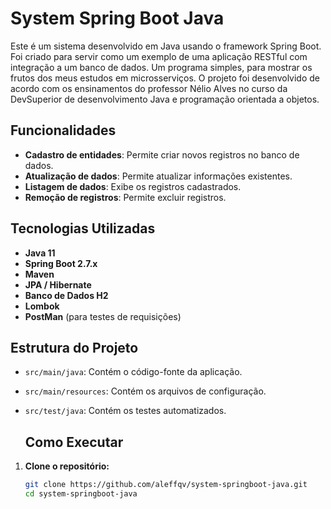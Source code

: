 # System Spring Boot Java 

Este é um sistema desenvolvido em Java usando o framework Spring Boot. Foi criado para servir como um exemplo de uma aplicação RESTful com integração a um banco de dados. 
Um programa simples, para mostrar os frutos dos meus estudos em microsserviços. O projeto foi desenvolvido de acordo com os ensinamentos do professor Nélio Alves no curso da DevSuperior de desenvolvimento Java e programação orientada a objetos.

## Funcionalidades

- **Cadastro de entidades**: Permite criar novos registros no banco de dados.
- **Atualização de dados**: Permite atualizar informações existentes.
- **Listagem de dados**: Exibe os registros cadastrados.
- **Remoção de registros**: Permite excluir registros.

## Tecnologias Utilizadas

- **Java 11**
- **Spring Boot 2.7.x**
- **Maven**
- **JPA / Hibernate**
- **Banco de Dados H2**
- **Lombok**
- **PostMan** (para testes de requisições)

## Estrutura do Projeto

- `src/main/java`: Contém o código-fonte da aplicação.
- `src/main/resources`: Contém os arquivos de configuração.
- `src/test/java`: Contém os testes automatizados.

  ## Como Executar

1. **Clone o repositório:**
   ```bash
   git clone https://github.com/aleffqv/system-springboot-java.git
   cd system-springboot-java
